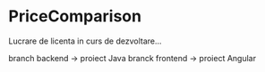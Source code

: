 # PriceComparison
Lucrare de licenta in curs de dezvoltare...

branch backend -> proiect Java
branck frontend -> proiect Angular
